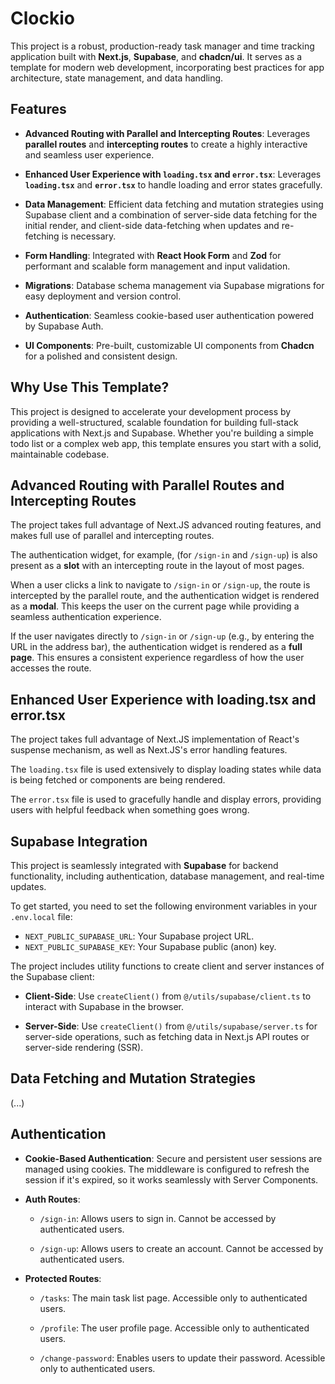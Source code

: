 # Clockio

This project is a robust, production-ready task manager and time tracking
application built with **Next.js**, **Supabase**, and **chadcn/ui**. It serves
as a template for modern web development, incorporating best practices for app
architecture, state management, and data handling.

## Features

- **Advanced Routing with Parallel and Intercepting Routes**: Leverages
**parallel routes** and **intercepting routes** to create a highly interactive
and seamless user experience.

- **Enhanced User Experience with `loading.tsx` and `error.tsx`**: Leverages
**`loading.tsx`** and **`error.tsx`** to handle loading and error states
gracefully. 

- **Data Management**: Efficient data fetching and mutation strategies using
Supabase client and a combination of server-side data fetching for the initial
render, and client-side data-fetching when updates and re-fetching is
necessary.

- **Form Handling**: Integrated with **React Hook Form** and **Zod** for
performant and scalable form management and input validation.

- **Migrations**: Database schema management via Supabase migrations for easy
deployment and version control.

- **Authentication**: Seamless cookie-based user authentication powered by
Supabase Auth.

- **UI Components**: Pre-built, customizable UI components from **Chadcn** for
a polished and consistent design.

## Why Use This Template?

This project is designed to accelerate your development process by providing a
well-structured, scalable foundation for building full-stack applications with
Next.js and Supabase. Whether you're building a simple todo list or a complex
web app, this template ensures you start with a solid, maintainable codebase.

## Advanced Routing with Parallel Routes and Intercepting Routes

The project takes full advantage of Next.JS advanced routing features, and
makes full use of parallel and intercepting routes.

The authentication widget, for example, (for `/sign-in` and `/sign-up`) is also
present as a **slot** with an intercepting route in the layout of most pages.

When a user clicks a link to navigate to `/sign-in` or
`/sign-up`, the route is intercepted by the parallel route, and the
authentication widget is rendered as a **modal**. This keeps the user on the
current page while providing a seamless authentication experience.

If the user navigates directly to `/sign-in` or
`/sign-up` (e.g., by entering the URL in the address bar), the authentication
widget is rendered as a **full page**. This ensures a consistent experience
regardless of how the user accesses the route.

## Enhanced User Experience with loading.tsx and error.tsx

The project takes full advantage of Next.JS implementation of React's suspense
mechanism, as well as Next.JS's error handling features.

The `loading.tsx` file is used extensively to display loading states while data
is being fetched or components are being rendered.

The `error.tsx` file is used to gracefully handle and display errors, providing
users with helpful feedback when something goes wrong.

## Supabase Integration

This project is seamlessly integrated with **Supabase** for backend
functionality, including authentication, database management, and real-time
updates.

To get started, you need to set the following environment variables in your
`.env.local` file:

- `NEXT_PUBLIC_SUPABASE_URL`: Your Supabase project URL.
- `NEXT_PUBLIC_SUPABASE_KEY`: Your Supabase public (anon) key.

The project includes utility functions to create client and server instances of
the Supabase client:

- **Client-Side**: Use `createClient()` from `@/utils/supabase/client.ts`
to interact with Supabase in the browser.

- **Server-Side**: Use `createClient()` from `@/utils/supabase/server.ts` for
server-side operations, such as fetching data in Next.js API routes or
server-side rendering (SSR).

## Data Fetching and Mutation Strategies

(...)

## Authentication

- **Cookie-Based Authentication**: Secure and persistent user sessions are
managed using cookies. The middleware is configured to refresh the session if
it's expired, so it works seamlessly with Server Components.

- **Auth Routes**:

  - `/sign-in`: Allows users to sign in. Cannot be accessed by authenticated
  users.

  - `/sign-up`: Allows users to create an account. Cannot be accessed by
  authenticated users.

- **Protected Routes**:

  - `/tasks`: The main task list page. Accessible only to authenticated users.

  - `/profile`: The user profile page. Accessible only to authenticated users.

  - `/change-password`: Enables users to update their password. Acessible only
  to authenticated users.

